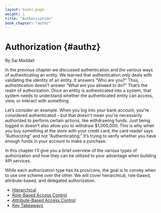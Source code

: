 ```yaml
---
layout: books_page
weight: 1
title: "Authorization"
book_chapter: "authz"
---
```

# Authorization {#authz}

<div class="chapter-author">By Sai Maddali</div>

In the previous chapter we discussed authentication and the various ways of authenticating an entity. We learned that authentication *only* deals with validating the identity of an entity. It answers “Who are you?” Thus, authentication doesn’t answer “What are you allowed to do?” That’s the realm of authorization. Once an entity is authenticated into a system, that system needs to understand whether the authenticated entity can access, view, or interact with something.

Let’s consider an example. When you log into your bank account, you're considered authenticated – but that doesn't mean you're necessarily authorized to perform certain actions, like withdrawing funds. Just being logged in doesn’t also allow you to withdraw $1,000,000. This is why when you buy something at the store with your credit card, the card reader says “Authorizing” and not “Authenticating.” It’s trying to verify whether you have enough funds in your account to make a purchase.

In this chapter I'll give you a brief overview of the various types of authorization and how they can be utilized to your advantage when building API services.

While each authorization type has its pros/cons, the goal is to convey when to use one scheme over the other. We will cover hierarchical, role-based, attribute-based, and delegated authorization.





<section class="chapter-subsection-list"><ul><li><a href="/books/api-security/authz/hierarchical">Hierarchical</a></li><li><a href="/books/api-security/authz/role-based">Role-Based Access Control</a></li><li><a href="/books/api-security/authz/attribute-based">Attribute-Based Access Control</a></li><li><a href="/books/api-security/authz/takeaways">Key Takeaways</a></li></ul></section>